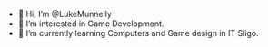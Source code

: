 - 👋 Hi, I’m @LukeMunnelly
- 👀 I’m interested in Game Development.
- 🌱 I’m currently learning Computers and Game design in IT Sligo.

<!---
LukeMunnelly/LukeMunnelly is a ✨ special ✨ repository because its `README.md` (this file) appears on your GitHub profile.
You can click the Preview link to take a look at your changes.
--->
